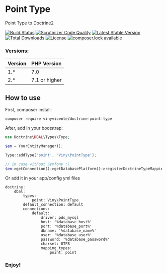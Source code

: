 # Point Type
Point Type to Doctrine2

[![Build Status](https://travis-ci.org/vinyvicente/doctrine-point-type.svg?branch=master)](https://travis-ci.org/vinyvicente/doctrine-point-type)
[![Scrutinizer Code Quality](https://scrutinizer-ci.com/g/vinyvicente/doctrine-point-type/badges/quality-score.png?b=master)](https://scrutinizer-ci.com/g/vinyvicente/doctrine-point-type/?branch=master)
[![Latest Stable Version](https://poser.pugx.org/vinyvicente/doctrine-point-type/v/stable)](https://packagist.org/packages/vinyvicente/doctrine-point-type)
[![Total Downloads](https://poser.pugx.org/vinyvicente/doctrine-point-type/downloads)](https://packagist.org/packages/vinyvicente/doctrine-point-type)
[![License](https://poser.pugx.org/vinyvicente/doctrine-point-type/license)](https://packagist.org/packages/vinyvicente/doctrine-point-type)
[![composer.lock available](https://poser.pugx.org/vinyvicente/doctrine-point-type/composerlock)](https://packagist.org/packages/vinyvicente/doctrine-point-type)

### Versions:

| Version  |  PHP Version |
|---|---|
| 1.*  |  7.0 |
| 2.*  |  7.1 or higher |


## How to use

First, composer install:

```
composer require vinyvicente/doctrine-point-type
```

After, add in your bootstrap:


```php
use Doctrine\DBAL\Types\Type;

$em = YourEntityManager();

Type::addType('point', 'Viny\PointType');

// in case without Symfony :)
$em->getConnection()->getDatabasePlatform()->registerDoctrineTypeMapping('point', 'point');

```

Or add it in your app/config yml files
```
doctrine:
    dbal:
        types:
            point: Viny\PointType
        default_connection: default
        connections:
            default:
                driver: pdo_mysql
                host: '%database_host%'
                port: '%database_port%'
                dbname: '%database_name%'
                user: '%database_user%'
                password: '%database_password%'
                charset: UTF8
                mapping_types:
                    point: point
```

### Enjoy!
